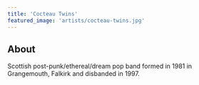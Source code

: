 ```yaml
---
title: 'Cocteau Twins'
featured_image: 'artists/cocteau-twins.jpg'
---
```


## About

Scottish post-punk/ethereal/dream pop band formed in 1981 in Grangemouth, Falkirk and  disbanded in 1997. 
